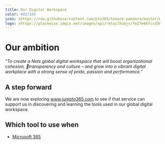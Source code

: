 ```yaml
---
title: Our Digital Workspace
color: #927160
icon: xhttps://raw.githubusercontent.com/pto365/tenant-pandora/master/White-pandora-o-crown.png
logo: xhttps://placewise.imgix.net/images/api/retailhubjs/fe27e66fccd387cd97fe1f54495b858c
---
```


# Our ambition

*”To create a Nets global digital workspace 
that will boost organizational cohesion, transparency and culture – and grow into a vibrant digital workplace with a strong sense of pride, passion and performance.”*                                                       


## A step forward

We are now exploring www.jumpto365.com to see if that service can support us in discovering and learning the tools used in our global digital workspace.

## Which tool to use when

- [Microsoft 365](https://preview.app.jumpto365.com/scenario)
